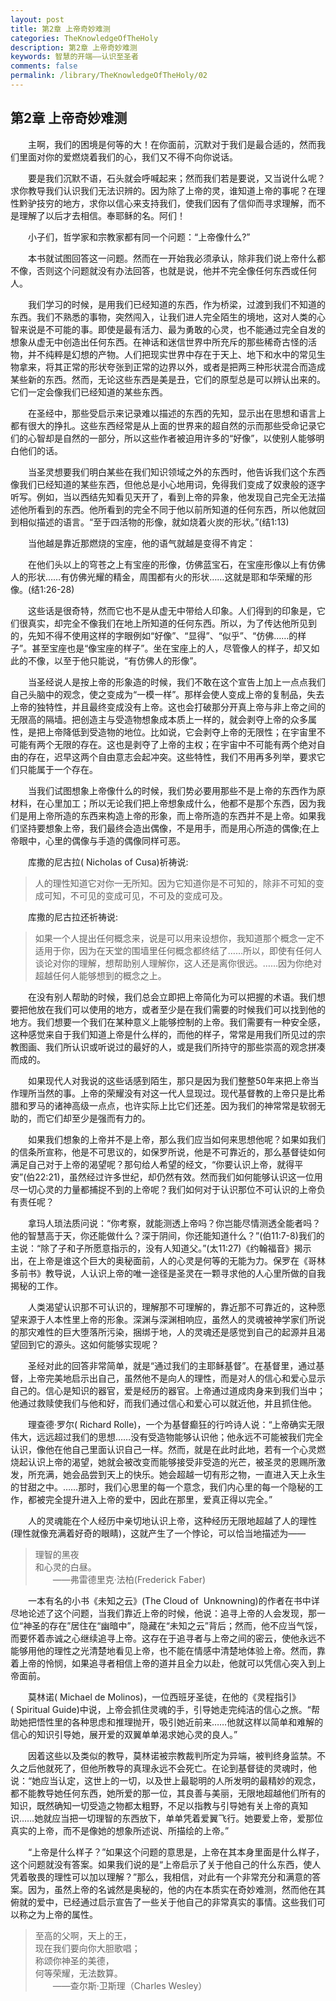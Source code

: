 ```yaml
---
layout: post
title: 第2章 上帝奇妙难测
categories: TheKnowledgeOfTheHoly
description: 第2章 上帝奇妙难测
keywords: 智慧的开端——认识至圣者
comments: false
permalink: /library/TheKnowledgeOfTheHoly/02
---
```


## 第2章 上帝奇妙难测

&emsp;&emsp;主啊，我们的困境是何等的大！在你面前，沉默对于我们是最合适的，然而我们里面对你的爱燃烧着我们的心，我们又不得不向你说话。

&emsp;&emsp;要是我们沉默不语，石头就会呼喊起来；然而我们若是要说，又当说什么呢？求你教导我们认识我们无法识辨的。因为除了上帝的灵，谁知道上帝的事呢？在理性黔驴技穷的地方，求你以信心来支持我们，使我们因有了信仰而寻求理解，而不是理解了以后才去相信。奉耶稣的名。阿们！

&emsp;&emsp;小子们，哲学家和宗教家都有同一个问题：“上帝像什么?”

&emsp;&emsp;本书就试图回答这一问题。然而在一开始我必须承认，除非我们说上帝什么都不像，否则这个问题就没有办法回答，也就是说，他并不完全像任何东西或任何人。

&emsp;&emsp;我们学习的时候，是用我们已经知道的东西，作为桥梁，过渡到我们不知道的东西。我们不熟悉的事物，突然闯入，让我们进人完全陌生的境地，这对人类的心智来说是不可能的事。即使是最有活力、最为勇敢的心灵，也不能通过完全自发的想象从虚无中创造出任何东西。在神话和迷信世界中所充斥的那些稀奇古怪的活物，并不纯粹是幻想的产物。人们把现实世界中存在于天上、地下和水中的常见生物拿来，将其正常的形状夸张到正常的边界以外，或者是把两三种形状混合而造成某些新的东西。然而，无论这些东西是美是丑，它们的原型总是可以辨认出来的。它们一定会像我们已经知道的某些东西。

&emsp;&emsp;在圣经中，那些受启示来记录难以描述的东西的先知，显示出在思想和语言上都有很大的挣扎。这些东西经常是从上面的世界来的超自然的示而那些受命记录它们的心智却是自然的一部分，所以这些作者被迫用许多的“好像”，以使别人能够明白他们的话。

&emsp;&emsp;当圣灵想要我们明白某些在我们知识领域之外的东西时，他告诉我们这个东西像我们已经知道的某些东西，但他总是小心地用词，免得我们变成了奴隶般的逐字听写。例如，当以西结先知看见天开了，看到上帝的异象，他发现自己完全无法描述他所看到的东西。他所看到的完全不同于他以前所知道的任何东西，所以他就回到相似描述的语言。“至于四活物的形像，就如烧着火炭的形状。”(结1:13)

&emsp;&emsp;当他越是靠近那燃烧的宝座，他的语气就越是变得不肯定：

&emsp;&emsp;在他们头以上的穹苍之上有宝座的形像，仿佛蓝宝石，在宝座形像以上有仿佛人的形状……有仿佛光耀的精金，周围都有火的形状……这就是耶和华荣耀的形像。(结1:26-28)

&emsp;&emsp;这些话是很奇特，然而它也不是从虚无中带给人印象。人们得到的印象是，它们很真实，却完全不像我们在地上所知道的任何东西。所以，为了传达他所见到的，先知不得不使用这样的字眼例如“好像”、“显得”、“似乎”、“仿佛……的样子”。甚至宝座也是“像宝座的样子”。坐在宝座上的人，尽管像人的样子，却又如此的不像，以至于他只能说，“有仿佛人的形像”。

&emsp;&emsp;当圣经说人是按上帝的形象造的时候，我们不敢在这个宣告上加上一点点我们自己头脑中的观念，使之变成为“一模一样”。那样会使人变成上帝的复制品，失去上帝的独特性，并且最终变成没有上帝。这也会打破那分开真上帝与非上帝之间的无限高的隔墙。把创造主与受造物想象成本质上一样的，就会剥夺上帝的众多属性，是把上帝降低到受造物的地位。比如说，它会剥夺上帝的无限性；在宇宙里不可能有两个无限的存在。这也是剥夺了上帝的主权；在宇宙中不可能有两个绝对自由的存在，迟早这两个自由意志会起冲突。这些特性，我们不用再多列举，要求它们只能属于一个存在。

&emsp;&emsp;当我们试图想象上帝像什么的时候，我们势必要用那些不是上帝的东西作为原材料，在心里加工；所以无论我们把上帝想象成什么，他都不是那个东西，因为我们是用上帝所造的东西来构造上帝的形象，而上帝所造的东西并不是上帝。如果我们坚持要想象上帝，我们最终会造出偶像，不是用手，而是用心所造的偶像;在上帝眼中，心里的偶像与手造的偶像同样可恶。

&emsp;&emsp;库撒的尼古拉( Nicholas of Cusa)祈祷说:

> 人的理性知道它对你一无所知。因为它知道你是不可知的，除非不可知的变成可知，不可见的变成可见，不可及的变成可及。

&emsp;&emsp;库撒的尼古拉还祈祷说:

> 如果一个人提出任何概念来，说是可以用来设想你，我知道那个概念一定不适用于你，因为在天堂的围墙里任何概念都终结了……所以，即使有任何人谈论对你的理解，想帮助别人理解你，这人还是离你很远。……因为你绝对超越任何人能够想到的概念之上。

&emsp;&emsp;在没有别人帮助的时候，我们总会立即把上帝简化为可以把握的术语。我们想要把他放在我们可以使用的地方，或者至少是在我们需要的时候我们可以找到他的地方。我们想要一个我们在某种意义上能够控制的上帝。我们需要有一种安全感，这种感觉来自于我们知道上帝是什么样的，而他的样子，常常是用我们所见过的宗教图画、我们所认识或听说过的最好的人，或是我们所持守的那些崇高的观念拼凑而成的。

&emsp;&emsp;如果现代人对我说的这些话感到陌生，那只是因为我们整整50年来把上帝当作理所当然的事。上帝的荣耀没有对这一代人显现过。现代基督教的上帝只是比希腊和罗马的诸神高级一点点，也许实际上比它们还差。因为我们的神常常是软弱无助的，而它们却至少是强而有力的。

&emsp;&emsp;如果我们想象的上帝并不是上帝，那么我们应当如何来思想他呢？如果如我们的信条所宣称，他是不可思议的，如保罗所说，他是不可靠近的，那么基督徒如何满足自己对于上帝的渴望呢？那句给人希望的经文，“你要认识上帝，就得平安”(伯22:21)，虽然经过许多世纪，却仍然有效。然而我们如何能够认识这一位用尽一切心灵的力量都捕捉不到的上帝呢？我们如何对于认识那位不可认识的上帝负有责任呢？

&emsp;&emsp;拿玛人琐法质问说：“你考察，就能测透上帝吗？你岂能尽情测透全能者吗？他的智慧高于天，你还能做什么？深于阴间，你还能知道什么？”(伯11:7-8)我们的主说：“除了子和子所愿意指示的，没有人知道父。”(太11:27)《约翰福音》揭示出，在上帝是谁这个巨大的奥秘面前，人的心灵是何等的无能为力。保罗在《哥林多前书》教导说，人认识上帝的唯一途径是圣灵在一颗寻求他的人心里所做的自我揭秘的工作。

&emsp;&emsp;人类渴望认识那不可认识的，理解那不可理解的，靠近那不可靠近的，这种愿望来源于人本性里上帝的形象。深渊与深渊相响应，虽然人的灵魂被神学家们所说的那灾难性的巨大堕落所污染，捆绑于地，人的灵魂还是感觉到自己的起源并且渴望回到它的源头。这如何能够实现呢？

&emsp;&emsp;圣经对此的回答非常简单，就是“通过我们的主耶稣基督”。在基督里，通过基督，上帝完美地启示出自己，虽然他不是向人的理性，而是对人的信心和爱心显示自己的。信心是知识的器官，爱是经历的器官。上帝通过道成肉身来到我们当中；他通过救赎使我们与他和好，而我们通过信心和爱心可以就近他，并且抓住他。

&emsp;&emsp;理查德·罗尔( Richard Rolle)，一个为基督癫狂的行吟诗人说：“上帝确实无限伟大，远远超过我们的思想……没有受造物能够认识他；他永远不可能被我们完全认识，像他在他自己里面认识自己一样。然而，就是在此时此地，若有一个心灵燃烧起认识上帝的渴望，她就会被改变而能够接受非受造的光芒，被圣灵的恩赐所激发，所充满，她会品尝到天上的快乐。她会超越一切有形之物，一直进入天上永生的甘甜之中。……那时，我们心思里的每一个意念，我们内心里的每一个隐秘的工作，都被完全提升进入上帝的爱中，因此在那里，爱真正得以完全。”

&emsp;&emsp;人的灵魂能在个人经历中亲切地认识上帝，这种经历无限地超越了人的理性(理性就像充满着好奇的眼睛)，这就产生了一个悖论，可以恰当地描述为——

> 理智的黑夜<br>
> 和心灵的白昼。<br>
> &emsp;&emsp;——弗雷德里克·法柏(Frederick Faber)

&emsp;&emsp;一本有名的小书《未知之云》(The Cloud of  Unknowning)的作者在书中详尽地论述了这个问题，当我们靠近上帝的时候，他说：追寻上帝的人会发现，那一位“神圣的存在”居住在“幽暗中”，隐藏在“未知之云”背后；然而，他不应当气馁，而要怀着赤诚之心继续追寻上帝。这存在于追寻者与上帝之间的密云，使他永远不能够用他的理性之光清楚地看见上帝，也不能在情感中清楚地体验上帝。然而，靠着上帝的怜悯，如果追寻者相信上帝的道并且全力以赴，他就可以凭信心突入到上帝面前。

&emsp;&emsp;莫林诺( Michael de Molinos)，一位西班牙圣徒，在他的《灵程指引》( Spiritual Guide)中说，上帝会抓住灵魂的手，引导她走完纯洁的信心之旅。“帮助她把悟性里的各种思虑和推理抛开，吸引她近前来……他就这样以简单和难解的信心的知识引导她，展开爱的双翼单单渴求她心灵的良人。”

&emsp;&emsp;因着这些以及类似的教导，莫林诺被宗教裁判所定为异端，被判终身监禁。不久之后他就死了，但他所教导的真理永远不会死亡。在论到基督徒的灵魂时，他说：“她应当认定，这世上的一切，以及世上最聪明的人所发明的最精妙的观念，都不能教导她任何东西，她所爱的那一位，其良善与美丽，无限地超越他们所有的知识，既然确知一切受造之物都太粗野，不足以指教与引导她有关上帝的真知识……她就应当把一切理智的东西放下，单单凭着爱翼飞行。她要爱上帝，爱那位真实的上帝，而不是像她的想象所述说、所描绘的上帝。”

&emsp;&emsp;“上帝是什么样子？”如果这个问题的意思是，上帝在其本身里面是什么样子，这个问题就没有答案。如果我们说的是“上帝启示了关于他自己的什么东西，使人凭着敬畏的理性可以加以理解？”那么，我相信，对此有一个非常充分和满意的答案。因为，虽然上帝的名诚然是奥秘的，他的内在本质实在奇妙难测，然而他在其俯就的爱中，已经通过启示宣告了一些关于他自己的非常真实的事情。这些我们可以称之为上帝的属性。

> 至高的父啊，天上的王，<br>
> 现在我们要向你大胆歌唱；<br>
> 称颂你神圣的美德，<br>
> 何等荣耀，无法数算。<br>
> &emsp;&emsp;——查尔斯·卫斯理（Charles Wesley）